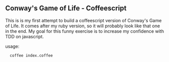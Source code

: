 ## Conway's Game of Life - Coffeescript

This is is my first attempt to build a coffeescript version of Conway's Game of
Life. It comes after my ruby version, so it will probably look like that one in
the end.
My goal for this funny exercise is to increase my confidence with TDD on
javascript.

usage:
```
  coffee index.coffee
```
